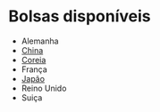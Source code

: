 # Bolsas disponíveis

- Alemanha
- [China](./china/)
- [Coreia](./south_korea/)
- França
- [Japão](./japan/)
- Reino Unido
- Suiça